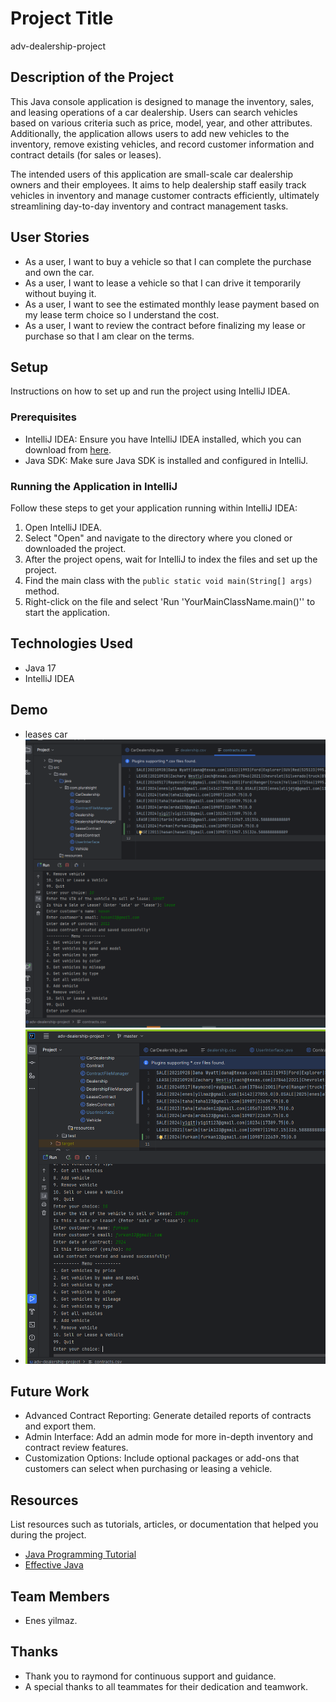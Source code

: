 # Project Title

adv-dealership-project

## Description of the Project

This Java console application is designed to manage the inventory, sales, and leasing operations of a car dealership.
Users can search vehicles based on various criteria such as price, model, year, and other attributes.
Additionally, the application allows users to add new vehicles to the inventory, remove existing vehicles,
and record customer information and contract details (for sales or leases).

The intended users of this application are small-scale car dealership owners and their employees.
It aims to help dealership staff easily track vehicles in inventory and manage customer contracts efficiently,
ultimately streamlining day-to-day inventory and contract management tasks.

## User Stories

- As a user, I want to buy a vehicle so that I can complete the purchase and own the car.
- As a user, I want to lease a vehicle so that I can drive it temporarily without buying it.
- As a user, I want to see the estimated monthly lease payment based on my lease term choice so I understand the cost.
- As a user, I want to review the contract before finalizing my lease or purchase so that I am clear on the terms.

## Setup

Instructions on how to set up and run the project using IntelliJ IDEA.

### Prerequisites

- IntelliJ IDEA: Ensure you have IntelliJ IDEA installed, which you can download
  from [here](https://www.jetbrains.com/idea/download/).
- Java SDK: Make sure Java SDK is installed and configured in IntelliJ.

### Running the Application in IntelliJ

Follow these steps to get your application running within IntelliJ IDEA:

1. Open IntelliJ IDEA.
2. Select "Open" and navigate to the directory where you cloned or downloaded the project.
3. After the project opens, wait for IntelliJ to index the files and set up the project.
4. Find the main class with the `public static void main(String[] args)` method.
5. Right-click on the file and select 'Run 'YourMainClassName.main()'' to start the application.

## Technologies Used

- Java 17
- IntelliJ IDEA

## Demo
 - leases car![leases car.png](imgs%2Fleases%20car.png)
 - ![sales car.png](imgs%2Fsales%20car.png)


## Future Work

- Advanced Contract Reporting: Generate detailed reports of contracts and export them.
- Admin Interface: Add an admin mode for more in-depth inventory and contract review features.
- Customization Options: Include optional packages or add-ons that customers can select when purchasing or leasing a
  vehicle.

## Resources

List resources such as tutorials, articles, or documentation that helped you during the project.

- [Java Programming Tutorial](https://www.example.com)
- [Effective Java](https://www.example.com)

## Team Members

- Enes yilmaz.

## Thanks

- Thank you to raymond for continuous support and guidance.
- A special thanks to all teammates for their dedication and teamwork.